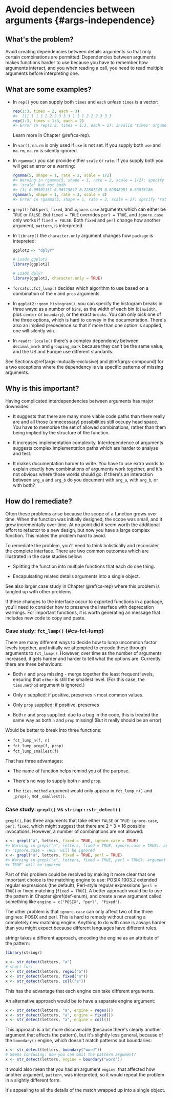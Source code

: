 # Avoid dependencies between arguments {#args-independence}



## What's the problem?

Avoid creating dependencies between details arguments so that only certain combinations are permitted. Dependencies between arguments makes functions harder to use because you have to remember how arguments interact, and you when reading a call, you need to read multiple arguments before interpreting one.

## What are some examples?

*   In `rep()` you can supply both `times` and `each` _unless_ `times` is a
    vector:
    
    
    ```r
    rep(1:3, times = 2, each = 3)
    #>  [1] 1 1 1 2 2 2 3 3 3 1 1 1 2 2 2 3 3 3
    rep(1:3, times = 1:3, each = 2)
    #> Error in rep(1:3, times = 1:3, each = 2): invalid 'times' argument
    ```
    
    Learn more in Chapter \@ref(cs-rep).
    
*   In `var()`, `na.rm` is only used if `use` is not set. If you supply both 
    `use` and `na.rm`, `na.rm` is silently ignored.

*   In `rgamma()` you can provide either `scale` or `rate`. If you supply both
    you will get an error or a warning:
  
    
    ```r
    rgamma(5, shape = 1, rate = 2, scale = 1/2)
    #> Warning in rgamma(5, shape = 1, rate = 2, scale = 1/2): specify 'rate' or
    #> 'scale' but not both
    #> [1] 0.05501131 0.96119617 0.22807245 0.02848951 0.63576186
    rgamma(5, shape = 1, rate = 2, scale = 2)
    #> Error in rgamma(5, shape = 1, rate = 2, scale = 2): specify 'rate' or 'scale' but not both
    ```

*   `grepl()` has `perl`, `fixed`, and `ignore.case` arguments which can
    either be `TRUE` or `FALSE`. But `fixed = TRUE` overrides `perl = TRUE`, 
    and `ignore.case` only works if `fixed = FALSE`. Both `fixed` and `perl`
    change how another argument, `pattern`, is interpreted.
    
*   In `library()` the `character.only` argument changes how `package` is
    intepreted:
    
    
    ```r
    ggplot2 <- "dplyr"
    
    # Loads ggplot2
    library(ggplot2)
    
    # Loads dplyr
    library(ggplot2, character.only = TRUE)
    ```

*   `forcats::fct_lump()` decides which algorithm to use based on a 
    combination of the `n` and `prop` arguments.

*   In `ggplot2::geom_histogram()`, you can specify the histogram breaks in 
    three ways: as a number of `bins`, as the width of each bin (`binwidth`, 
    plus `center` or `boundary`), or the exact `breaks`. You can only pick 
    one of the three options, which is hard to convey in the documentation.
    There's also an implied precedence so that if more than one option is 
    supplied, one will silently win.

*   In `readr::locale()` there's a complex dependency between `decimal_mark` 
    and `grouping_mark` because they can't be the same value, and the US and 
    Europe use different standards.

See Sections \@ref(args-mutually-exclusive) and \@ref(args-compound) for a two exceptions where the dependency is via specific patterns of missing arguments.

## Why is this important?

Having complicated interdependencies between arguments has major downsides:

* It suggests that there are many more viable code paths than there really
  are and all those (unnecessary) possibilities still occupy head space.
  You have to memorise the set of allowed combinations, rather than
  them being implied by the structure of the function.

* It increases implementation complexity. Interdependence of arguments
  suggests complex implementation paths which are harder to analyse and
  test.
  
* It makes documentation harder to write. You have to use extra words to
  explain exactly how combinations of arguments work together, and it's not
  obvious where those words should go. If there's an interaction between
  `arg_a` and `arg_b` do you document with `arg_a`, with `arg_b`, or with
  both?

## How do I remediate?

Often these problems arise because the scope of a function grows over time. When the function was initially designed, the scope was small, and it grew incrementally over time. At no point did it seem worth the additional effort to refactor to a new design, but now you have a large complex function. This makes the problem hard to avoid.

To remediate the problem, you'll need to think holistically and reconsider the complete interface. There are two common outcomes which are illustrated in the case studies below:

* Splitting the function into multiple functions that each do one thing.

* Encapulsating related details arguments into a single object.

See also larger case study in Chapter \@ref(cs-rep) where this problem is tangled up with other problems.

If these changes to the interface occur to exported functions in a package, you'll need to consider how to preserve the interface with deprecation warnings. For important functions, it is worth generating an message that includes new code to copy and paste.

### Case study: `fct_lump()` {#cs-fct-lump}

There are many different ways to decide how to lump uncommon factor levels together, and initially we attempted to encode these through arguments to `fct_lump()`. However, over time as the number of arguments increased, it gets harder and harder to tell what the options are. Currently there are three behaviours:

* Both `n` and `prop` missing - merge together the least
  frequent levels, ensuring that `other` is still the smallest level.
  (For this case, the `ties.method` argument is ignored.)
  
* Only `n` supplied: if positive, preserves `n` most common values. 

* Only `prop` supplied: if positive, preserves 

* Both `n` and `prop` supplied: due to a bug in the code, this is treated
  the same way as both `n` and `prop` missing! (But it really should be an 
  error)

Would be better to break into three functions:

* `fct_lump_n(f, n)`
* `fct_lump_prop(f, prop)`
* `fct_lump_smallest(f)`

That has three advantages:

* The name of function helps remind you of the purpose.

* There's no way to supply both `n` and `prop`.

* The `ties.method` argument would only appear in `fct_lump_n()` and `_prop()`,
  not `_smallest()`.

### Case study: `grepl()` vs `stringr::str_detect()`

<!-- 
https://github.com/wch/r-source/blob/trunk/src/main/grep.c#L891-L1151 -->

`grepl()`, has three arguments that take either `FALSE` or `TRUE`: `ignore.case`, `perl`, `fixed`, which might suggest that there are 2 ^ 3 = 16 possible invocations. However, a number of combinations are not allowed:


```r
x <- grepl("a", letters, fixed = TRUE, ignore.case = TRUE)
#> Warning in grepl("a", letters, fixed = TRUE, ignore.case = TRUE): argument
#> 'ignore.case = TRUE' will be ignored
x <- grepl("a", letters, fixed = TRUE, perl = TRUE)
#> Warning in grepl("a", letters, fixed = TRUE, perl = TRUE): argument 'perl =
#> TRUE' will be ignored
```

Part of this problem could be resolved by making it more clear that one important choice is the matching engine to use:  POSIX 1003.2 extended regular expressions (the default), Perl-style regular expressions (`perl = TRUE`) or fixed matching (`fixed = TRUE`). A better approach would be to use the pattern in Chapter \@ref(def-enum), and create a new argument called something like `engine = c("POSIX", "perl", "fixed")`.

The other problem is that `ignore.case` can only affect two of the three engines: POSIX and perl. This is hard to remedy without creating a completely new matching engine. Anything to do with case is always harder than you might expect because different languages have different rules.

stringr takes a different approach, encoding the engine as an attribute of the pattern:


```r
library(stringr)

x <- str_detect(letters, "a")
# short for:
x <- str_detect(letters, regex("a"))
x <- str_detect(letters, fixed("a"))
x <- str_detect(letters, coll("a"))
```

This has the advantage that each engine can take different arguments. 

An alternative approach would be to have a separate engine argument:


```r
x <- str_detect(letters, "a", engine = regex())
x <- str_detect(letters, "a", engine = fixed())
x <- str_detect(letters, "a", engine = coll())
```

This approach is a bit more discoverable (because there's clearly another argument that affects the pattern), but it's slightly less general, because of the `boundary()` engine, which doesn't match patterns but boundaries:


```r
x <- str_detect(letters, boundary("word"))
# Seems confusing: now you can omit the pattern argument?
x <- str_detect(letters, engine = boundary("word"))
```

It would also mean that you had an argument `engine`, that affected how another argument, `pattern`, was interpreted, so it would repeat the problem in a slightly different form.

It's appealing to all the details of the match wrapped up into a single object. 
